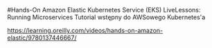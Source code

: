 #Hands-On Amazon Elastic Kubernetes Service (EKS) LiveLessons: Running Microservices
Tutorial wstępny do AWSowego Kubernetes'a 

https://learning.oreilly.com/videos/hands-on-amazon-elastic/9780137446667/

